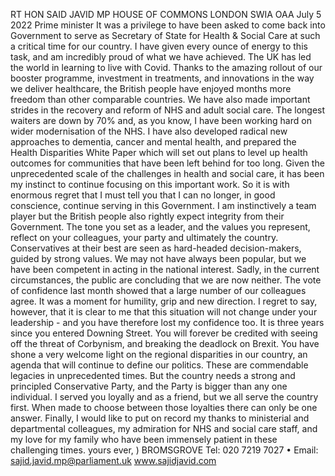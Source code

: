 RT HON SAID JAVID MP
HOUSE OF COMMONS
LONDON SWIA OAA
July 5 2022
Prime minister
It was a privilege to have been asked to come back into Government to serve as Secretary of State
for Health & Social Care at such a critical time for our country. I have given every ounce of
energy to this task, and am incredibly proud of what we have achieved.
The UK has led the world in learning to live with Covid. Thanks to the amazing rollout of our
booster programme, investment in treatments, and innovations in the way we deliver healthcare,
the British people have enjoyed months more freedom than other comparable countries.
We have also made important strides in the recovery and reform of NHS and adult social care.
The longest waiters are down by 70% and, as you know, I have been working hard on wider
modernisation of the NHS. I have also developed radical new approaches to dementia, cancer and
mental health, and prepared the Health Disparities White Paper which will set out plans to level
up health outcomes for communities that have been left behind for too long.
Given the unprecedented scale of the challenges in health and social care, it has been my instinct
to continue focusing on this important work. So it is with enormous regret that I must tell you that
I can no longer, in good conscience, continue serving in this Government. I am instinctively a
team player but the British people also rightly expect integrity from their Government.
The tone you set as a leader, and the values you represent, reflect on your colleagues, your party
and ultimately the country. Conservatives at their best are seen as hard-headed decision-makers,
guided by strong values. We may not have always been popular, but we have been competent in
acting in the national interest. Sadly, in the current circumstances, the public are concluding that
we are now neither. The vote of confidence last month showed that a large number of our
colleagues agree. It was a moment for humility, grip and new direction. I regret to say, however,
that it is clear to me that this situation will not change under your leadership - and you have
therefore lost my confidence too.
It is three years since you entered Downing Street. You will forever be credited with seeing off
the threat of Corbynism, and breaking the deadlock on Brexit. You have shone a very welcome
light on the regional disparities in our country, an agenda that will continue to define our politics.
These are commendable legacies in unprecedented times. But the country needs a strong and
principled Conservative Party, and the Party is bigger than any one individual. I served you
loyally and as a friend, but we all serve the country first. When made to choose between those
loyalties there can only be one answer.
Finally, I would like to put on record my thanks to ministerial and departmental colleagues, my
admiration for NHS and social care staff, and my love for my family who have been immensely
patient in these challenging times.
yours ever,
)
BROMSGROVE
Tel: 020 7219 7027 • Email: sajid.javid.mp@parliament.uk
www.sajidjavid.com
